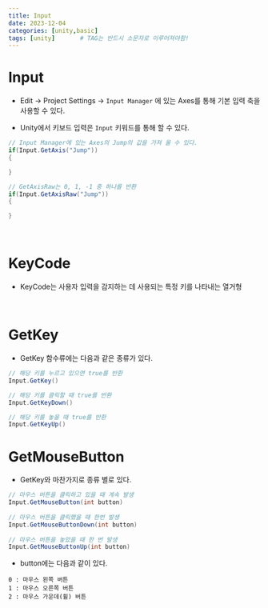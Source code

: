 ```yaml
---
title: Input
date: 2023-12-04
categories: [unity,basic]
tags: [unity]		# TAG는 반드시 소문자로 이루어져야함!
---
```


# **Input**

* Edit -> Project Settings -> `Input Manager` 에 있는 Axes를 통해 기본 입력 축을 사용할 수 있다.



* Unity에서 키보드 입력은 `Input` 키워드를 통해 할 수 있다.


```c#
// Input Manager에 있는 Axes의 Jump의 값을 가져 올 수 있다.
if(Input.GetAxis("Jump"))
{

}

// GetAxisRaw는 0, 1, -1 중 하나를 반환 
if(Input.GetAxisRaw("Jump"))
{

}
```
<br>

# **KeyCode**

* KeyCode는 사용자 입력을 감지하는 데 사용되는 특정 키를 나타내는 열거형





<br>

# **GetKey**

* GetKey 함수류에는 다음과 같은 종류가 있다.

```c#
// 해당 키를 누르고 있으면 true를 반환
Input.GetKey()

// 해당 키를 클릭할 때 true를 반환
Input.GetKeyDown()

// 해당 키를 놓을 때 true를 반환
Input.GetKeyUp()
```

# **GetMouseButton**

* GetKey와 마찬가지로 종류 별로 있다.

```c#
// 마우스 버튼을 클릭하고 있을 때 계속 발생
Input.GetMouseButton(int button)
 
// 마우스 버튼을 클릭했을 때 한번 발생
Input.GetMouseButtonDown(int button)
 
// 마우스 버튼을 놓았을 때 한 번 발생
Input.GetMouseButtonUp(int button)
```

* button에는 다음과 같이 있다.

```
0 : 마우스 왼쪽 버튼
1 : 마우스 오른쪽 버튼
2 : 마우스 가운데(휠) 버튼
```
